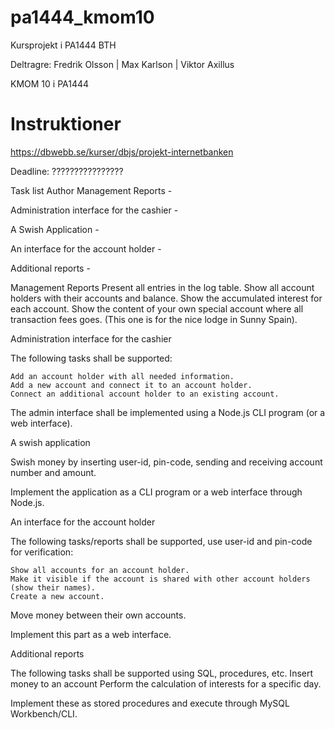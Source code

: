 # pa1444_kmom10
Kursprojekt i PA1444 BTH

Deltragre: Fredrik Olsson | Max Karlson | Viktor Axillus

KMOM 10 i PA1444

# Instruktioner
https://dbwebb.se/kurser/dbjs/projekt-internetbanken

Deadline: ????????????????




Task list
Author
Management Reports -

Administration interface for the cashier -

A Swish Application -

An interface for the account holder -

Additional reports -






Management Reports
    Present all entries in the log table.
    Show all account holders with their accounts and balance.
    Show the accumulated interest for each account.
    Show the content of your own special account where all transaction fees goes. (This one is for the nice lodge in Sunny Spain).





Administration interface for the cashier

The following tasks shall be supported:

    Add an account holder with all needed information.
    Add a new account and connect it to an account holder.
    Connect an additional account holder to an existing account.
The admin interface shall be implemented using a Node.js CLI program (or a web interface).



A swish application



Swish money by inserting user-id, pin-code, sending and receiving account number and amount.

Implement the application as a CLI program or a web interface through Node.js.





An interface for the account holder

The following tasks/reports shall be supported, use user-id and pin-code for verification:

    Show all accounts for an account holder.
    Make it visible if the account is shared with other account holders (show their names).
    Create a new account.
Move money between their own accounts.

Implement this part as a web interface.



Additional reports

The following tasks shall be supported using SQL, procedures, etc.
Insert money to an account
Perform the calculation of interests for a specific day.

Implement these as stored procedures and execute through MySQL Workbench/CLI.


